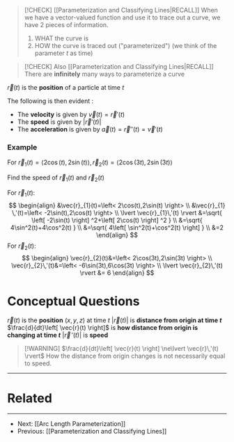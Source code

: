 
> [!CHECK] [[Parameterization and Classifying Lines|RECALL]]
> When we have a vector-valued function and use it to trace out a curve, we have 2 pieces of information.
> 1) WHAT the curve is
> 2) HOW the curve is traced out ("parameterized")
> 	(we think of the parameter $t$ as time)

> [!CHECK] Also [[Parameterization and Classifying Lines|RECALL]]
> There are **infinitely** many ways to parameterize a curve

$\vec{r}(t)$ is the **position** of a particle at time $t$

The following is then evident :
- The **velocity** is given by $\vec{v}(t)=\vec{r}'(t)$
- The **speed** is given by $|\vec{r}'(t)|$
- The **acceleration** is given by $\vec{a}(t)=\vec{r}''(t)=\vec{v}'(t)$

### Example
For $\vec{r}_{1}(t)=\left< 2\cos(t),2\sin(t) \right>,\vec{r}_{2}(t)=\left< 2\cos(3t),2\sin{(3t)} \right>$

Find the speed of $\vec{r}_{1}(t)$ and $\vec{r}_{2}(t)$

For $\vec{r}_{1}(t)$:
$$
\begin{align}
&\vec{r}_{1}(t)=\left< 2\cos(t),2\sin(t) \right>  \\
&\vec{r}_{1} \,'(t)=\left< -2\sin(t),2\cos(t) \right>  \\
\lvert \vec{r}_{1}\,'(t) \rvert &=\sqrt{ \left[ -2\sin(t) \right] ^2+\left[ 2\cos(t) \right] ^2 } \\
&=\sqrt{ 4\sin^2(t)+4\cos^2(t) } \\
&=\sqrt{ 4\left[ \sin^2(t)+\cos^2(t) \right]  } \\
&=2
\end{align}
$$
For $\vec{r}_{2}(t)$:
$$
\begin{align}
\vec{r}_{2}(t)&=\left< 2\cos(3t),2\sin(3t) \right>  \\
\vec{r}_{2}\,'(t)&=\left< -6\sin(3t),6\cos(3t) \right>  \\
\lvert \vec{r}_{2}\,'(t) \rvert &= 6 
\end{align}
$$
# Conceptual Questions
$\vec{r}(t)$ is the **position** $(x,y,z)$ at time $t$
$\lvert \vec{r}(t) \rvert$ is **distance from origin at time $t$**
$\frac{d}{dt}\left[ \vec{r}(t) \right]$ is **how distance from origin is changing at time $t$**
$\lvert \vec{r}\,'(t) \rvert$ is **speed**


> [!WARNING] $\frac{d}{dt}\left[ \vec{r}(t) \right] \ne\lvert \vec{r}\,'(t) \rvert$
> How the distance from origin changes is not necessarily equal to speed.

---
# Related
---
- Next: [[Arc Length Parameterization]]
- Previous: [[Parameterization and Classifying Lines]]





